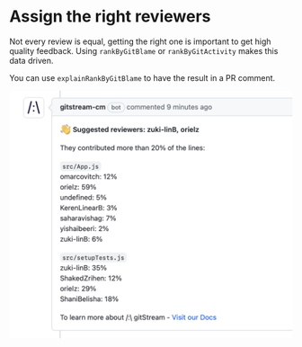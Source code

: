 # Assign the right reviewers

Not every review is equal, getting the right one is important to get high quality feedback. Using `rankByGitBlame` or `rankByGitActivity` makes this data driven. 

You can use `explainRankByGitBlame` to have the result in a PR comment.

![Assign the right reviewers](github_suggest_reviewer.png)
